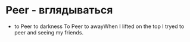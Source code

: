 # Peer - вглядываться

- to Peer to darkness To Peer to awayWhen I lifted on the top I tryed to peer and seeing my friends.
